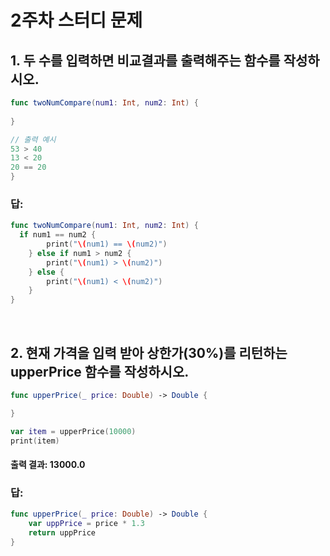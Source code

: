 # 2주차 스터디 문제
## 1. 두 수를 입력하면 비교결과를 출력해주는 함수를 작성하시오.

```swift
func twoNumCompare(num1: Int, num2: Int) {
  
}
```
```swift
// 출력 예시
53 > 40
13 < 20
20 == 20
}
```

### 답: 
```swift
func twoNumCompare(num1: Int, num2: Int) {
  if num1 == num2 {
        print("\(num1) == \(num2)")
    } else if num1 > num2 {
        print("\(num1) > \(num2)")
    } else {
        print("\(num1) < \(num2)")
    }
}
```
&nbsp;
&nbsp;
&nbsp;

## 2. 현재 가격을 입력 받아 상한가(30%)를 리턴하는 upperPrice 함수를 작성하시오.

```swift
func upperPrice(_ price: Double) -> Double {

}
```

```swift
var item = upperPrice(10000)
print(item)
```
#### 출력 결과: 13000.0


### 답:
```swift
func upperPrice(_ price: Double) -> Double {
    var uppPrice = price * 1.3
    return uppPrice
}
```

&nbsp;
&nbsp;
&nbsp;

